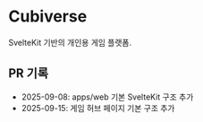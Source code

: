 # Cubiverse

SvelteKit 기반의 개인용 게임 플랫폼.

## PR 기록
- 2025-09-08: apps/web 기본 SvelteKit 구조 추가
- 2025-09-15: 게임 허브 페이지 기본 구조 추가
